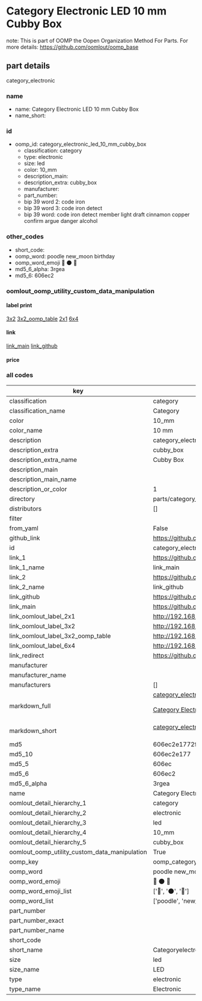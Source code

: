 # Category Electronic LED 10 mm Cubby Box  

note: This is part of OOMP the Oopen Organization Method For Parts. For more details: https://github.com/oomlout/oomp_base

##  part details
  



category_electronic



### name
* name: Category Electronic LED 10 mm Cubby Box
* name_short: 
### id
* oomp_id: category_electronic_led_10_mm_cubby_box
  * classification: category
  * type: electronic
  * size: led
  * color: 10_mm
  * description_main: 
  * description_extra: cubby_box
  * manufacturer: 
  * part_number: 
  * bip 39 word 2: code iron
  * bip 39 word 3: code iron detect
  * bip 39 word: code iron detect member light draft cinnamon copper confirm argue danger alcohol

### other_codes
* short_code: 
* oomp_word: poodle new_moon birthday
* oomp_word_emoji :poodle: :new_moon: :birthday:
* md5_6_alpha: 3rgea
* md5_6: 606ec2






### oomlout_oomp_utility_custom_data_manipulation
#### label print
[3x2](http://192.168.1.245:1112/?label=oomp%203rgea)
[3x2_oomp_table](http://192.168.1.108:1112/?label=oomp%203rgea)
[2x1](http://192.168.1.242:1112/?label=oomp%203rgea)
[6x4](http://192.168.1.55:1112/?label=oomp%203rgea)    

#### link

[link_main](https://github.com/oomlout/oomlout_oomp_version_1_messy/tree/main/parts/category_electronic_led_10_mm_cubby_box) [link_github](https://github.com/oomlout/oomlout_oomp_version_1_messy/tree/main/parts/category_electronic_led_10_mm_cubby_box)                             

#### price







### all codes 
| key | value |  
| --- | --- |  
| classification | category |  
| classification_name | Category |  
| color | 10_mm |  
| color_name | 10 mm |  
| description | category_electronic |  
| description_extra | cubby_box |  
| description_extra_name | Cubby Box |  
| description_main |  |  
| description_main_name |  |  
| description_or_color | 1  |  
| directory | parts/category_electronic_led_10_mm_cubby_box |  
| distributors | [] |  
| filter |  |  
| from_yaml | False |  
| github_link | https://github.com/oomlout/oomlout_oomp_part_src/tree/main/parts/category_electronic_led_10_mm_cubby_box |  
| id | category_electronic_led_10_mm_cubby_box |  
| link_1 | https://github.com/oomlout/oomlout_oomp_version_1_messy/tree/main/parts/category_electronic_led_10_mm_cubby_box |  
| link_1_name | link_main |  
| link_2 | https://github.com/oomlout/oomlout_oomp_version_1_messy/tree/main/parts/category_electronic_led_10_mm_cubby_box |  
| link_2_name | link_github |  
| link_github | https://github.com/oomlout/oomlout_oomp_version_1_messy/tree/main/parts/category_electronic_led_10_mm_cubby_box |  
| link_main | https://github.com/oomlout/oomlout_oomp_version_1_messy/tree/main/parts/category_electronic_led_10_mm_cubby_box |  
| link_oomlout_label_2x1 | http://192.168.1.242:1112/?label=oomp%203rgea |  
| link_oomlout_label_3x2 | http://192.168.1.245:1112/?label=oomp%203rgea |  
| link_oomlout_label_3x2_oomp_table | http://192.168.1.108:1112/?label=oomp%203rgea |  
| link_oomlout_label_6x4 | http://192.168.1.55:1112/?label=oomp%203rgea |  
| link_redirect | https://github.com/oomlout/oomlout_oomp_version_1_messy/tree/main/parts/category_electronic_led_10_mm_cubby_box |  
| manufacturer |  |  
| manufacturer_name |  |  
| manufacturers | [] |  
| markdown_full | [category_electronic_led_10_mm_cubby_box](none)<br>[](none)<br>[Category Electronic Led 10 Mm Cubby Box](none)<br><br> |  
| markdown_short | [category_electronic_led_10_mm_cubby_box](none)<br><br> |  
| md5 | 606ec2e1772fe52107c0c8ac78dd9168 |  
| md5_10 | 606ec2e177 |  
| md5_5 | 606ec |  
| md5_6 | 606ec2 |  
| md5_6_alpha | 3rgea |  
| name | Category Electronic LED 10 mm Cubby Box |  
| oomlout_detail_hierarchy_1 | category |  
| oomlout_detail_hierarchy_2 | electronic |  
| oomlout_detail_hierarchy_3 | led |  
| oomlout_detail_hierarchy_4 | 10_mm |  
| oomlout_detail_hierarchy_5 | cubby_box |  
| oomlout_oomp_utility_custom_data_manipulation | True |  
| oomp_key | oomp_category_electronic_led_10_mm_cubby_box |  
| oomp_word | poodle new_moon birthday |  
| oomp_word_emoji | :poodle: :new_moon: :birthday: |  
| oomp_word_emoji_list | [':poodle:', ':new_moon:', ':birthday:'] |  
| oomp_word_list | ['poodle', 'new_moon', 'birthday'] |  
| part_number |  |  
| part_number_exact |  |  
| part_number_name |  |  
| short_code |  |  
| short_name | Categoryelectronic |  
| size | led |  
| size_name | LED |  
| type | electronic |  
| type_name | Electronic |  

